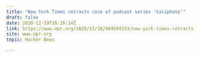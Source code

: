 ```yaml
---
title: "New York Times retracts core of podcast series ‘Caliphate’"
draft: false
date: 2020-12-19T16:16:14Z
link: https://www.npr.org/2020/12/18/944594193/new-york-times-retracts-hit-podcast-series-caliphate-on-isis-executioner?utm_medium=RSS&utm_source=hune
site: www.npr.org
topic: Hacker News  

---
```

